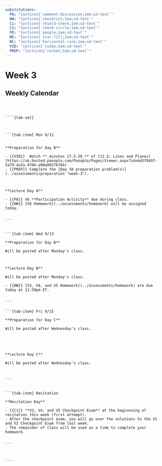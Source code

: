 ```yaml
---
substitutions:
  PA: "{octicon}`comment-discussion;1em;sd-text`"
  HW: "{octicon}`checklist;1em;sd-text`"
  C1: "{octicon}`shield-check;1em;sd-text`"
  C2: "{octicon}`check-circle;1em;sd-text`"
  PE: "{octicon}`people;1em;sd-text`"
  ME: "{octicon}`star-fill;1em;sd-text`"
  NC: "{octicon}`horizontal-rule;1em;sd-text`"
  VID: "{octicon}`video;1em;sd-text`"
  PREP: "{octicon}`rocket;1em;sd-text`"
---
```


Week 3
============================

## Weekly Calendar


`````{card}



````{tab-set}



```{tab-item} Mon 9/11


**Preparation for Day B**

- {{VID}}  Watch **_minutes 17.5-28_** of [12.5: Lines and Planes](https://ub.hosted.panopto.com/Panopto/Pages/Viewer.aspx?id=bd3f8497-5a79-4a3a-9704-a90a0037676b)  
- {{PREP}} Complete the [Day 3A preparation problem(s)](../assessments/preparation "week-3").



**Lecture Day A**

- {{PA}} V6 **Participation Activity** due during class.
- {{HW}} [V6 Homework](../assessments/homework) will be assigned today.


```


```{tab-item} Wed 9/13

**Preparation for Day B**

Will be posted after Monday's class.



**Lecture Day B**

Will be posted after Monday's class.

- {{HW}} [V3, V4, and V5 Homework](../assessments/homework) are due today at 11:59pm ET.


```

```{tab-item} Fri 9/15

**Preparation for Day C**

Will be posted after Wednesday's class.





**Lecture Day C**

Will be posted after Wednesday's class.



```


```{tab-item} Recitation

**Recitation Day** 

- {{C1}} **V3, V4, and V5 Checkpoint Exam** at the beginnning of recitation this week (first attempt).
- After the checkpoint exam, you will go over the solutions to the V1 and V2 Checkpoint Exam from last week.
- The remainder of class will be used as a time to complete your homework.


```



````

`````









